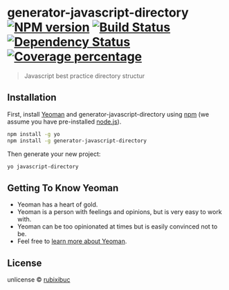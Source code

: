 # generator-javascript-directory [![NPM version][npm-image]][npm-url] [![Build Status][travis-image]][travis-url] [![Dependency Status][daviddm-image]][daviddm-url] [![Coverage percentage][coveralls-image]][coveralls-url]
> Javascript best practice directory structur

## Installation

First, install [Yeoman](http://yeoman.io) and generator-javascript-directory using [npm](https://www.npmjs.com/) (we assume you have pre-installed [node.js](https://nodejs.org/)).

```bash
npm install -g yo
npm install -g generator-javascript-directory
```

Then generate your new project:

```bash
yo javascript-directory
```

## Getting To Know Yeoman

 * Yeoman has a heart of gold.
 * Yeoman is a person with feelings and opinions, but is very easy to work with.
 * Yeoman can be too opinionated at times but is easily convinced not to be.
 * Feel free to [learn more about Yeoman](http://yeoman.io/).

## License

unlicense © [rubixibuc]()


[npm-image]: https://badge.fury.io/js/generator-javascript-directory.svg
[npm-url]: https://npmjs.org/package/generator-javascript-directory
[travis-image]: https://travis-ci.com//generator-javascript-directory.svg?branch=master
[travis-url]: https://travis-ci.com//generator-javascript-directory
[daviddm-image]: https://david-dm.org//generator-javascript-directory.svg?theme=shields.io
[daviddm-url]: https://david-dm.org//generator-javascript-directory
[coveralls-image]: https://coveralls.io/repos//generator-javascript-directory/badge.svg
[coveralls-url]: https://coveralls.io/r//generator-javascript-directory
